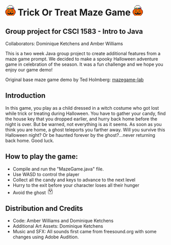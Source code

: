 # <img src="Assets/jack-o-lantern.png" alt="Jack-o-Lantern Icon" width="32"/> Trick Or Treat Maze Game <img src="Assets/jack-o-lantern.png" alt="Jack-o-Lantern Icon" width="32"/>
## Group project for CSCI 1583 - Intro to Java
Collaborators: Dominique Ketchens and Amber Williams

This is a two week Java group project to create additional features from a maze game prompt. We decided to make a spooky Halloween adventure game in celebration of the season. It was a fun challenge and we hope you enjoy our game demo!

Original base maze game demo by Ted Holmberg: [mazegame-lab](https://gitlab.com/scalemailted/mazegame-lab)

## Introduction
In this game, you play as a child dressed in a witch costume who got lost while trick or treating during Halloween. You have to gather your candy, find the house key that you dropped earlier, and hurry back home before the night is over. But be warned, not everything is as it seems. As soon as you think you are home, a ghost teleports you farther away. Will you survive this Halloween night? Or be haunted forever by the ghost?...never returning back home. Good luck.

## How to play the game:
- Compile and run the "MazeGame.java" file.
- Use WASD to control the player
- Collect all the candy and keys to advance to the next level
- Hurry to the exit before your character loses all their hunger
- Avoid the ghost <img src="Assets/ghost.png" alt="Ghost Icon" width="20"/>

## Distribution and Credits
- Code: Amber Williams and Dominique Ketchens
- Additional Art Assets: Dominique Ketchens
- Music and SFX: All sounds first came from freesound.org with some changes using Adobe Audition.

